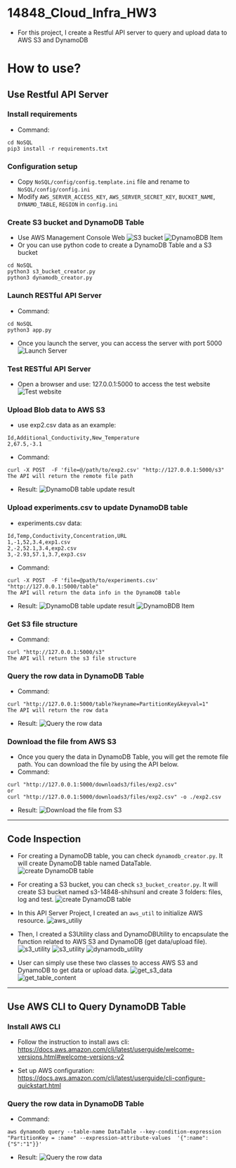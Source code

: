 # 14848_Cloud_Infra_HW3
- For this project, I create a Restful API server to query and upload data to AWS S3 and DynamoDB

# How to use?
## Use Restful API Server
### Install requirements
- Command:
```
cd NoSQL
pip3 install -r requirements.txt 
```

### Configuration setup
- Copy `NoSQL/config/config.template.ini` file and rename to `NoSQL/config/config.ini`
- Modify `AWS_SERVER_ACCESS_KEY`, `AWS_SERVER_SECRET_KEY`, `BUCKET_NAME`, `DYNAMO_TABLE`, `REGION` in `config.ini`

### Create S3 bucket and DynamoDB Table
- Use AWS Management Console Web
![S3 bucket](NoSQL/screenshot/s3_ui.png)
![DynamoBDB Item](NoSQL/screenshot/dynamodb_table_ui.png)
- Or you can use python code to create a DynamoDB Table and a S3 bucket
```
cd NoSQL
python3 s3_bucket_creator.py
python3 dynamodb_creator.py
```

### Launch RESTful API Server
- Command:
```
cd NoSQL
python3 app.py
```
- Once you launch the server, you can access the server with port 5000
![Launch Server](NoSQL/screenshot/launch_server.png)

### Test RESTful API Server
- Open a browser and use: 127.0.0.1:5000 to access the test website
![Test website](NoSQL/screenshot/test_website.png)

### Upload Blob data to AWS S3
- use exp2.csv data as an example:
```
Id,Additional_Conductivity,New_Temperature
2,67.5,-3.1
```
- Command:
```
curl -X POST  -F 'file=@/path/to/exp2.csv' "http://127.0.0.1:5000/s3"
The API will return the remote file path
```
- Result:
![DynamoDB table update result](NoSQL/screenshot/upload_s3.png)

### Upload experiments.csv to update DynamoDB table
- experiments.csv data:
```
Id,Temp,Conductivity,Concentration,URL
1,-1,52,3.4,exp1.csv
2,-2,52.1,3.4,exp2.csv
3,-2.93,57.1,3.7,exp3.csv
```
- Command:
```
curl -X POST  -F 'file=@path/to/experiments.csv' "http://127.0.0.1:5000/table"
The API will return the data info in the DynamoDB table
```
- Result:
![DynamoDB table update result](NoSQL/screenshot/dynamodb_table.png)
![DynamoBDB Item](NoSQL/screenshot/dynamodb_item_ui.png)

### Get S3 file structure
- Command:
```
curl "http://127.0.0.1:5000/s3"
The API will return the s3 file structure
```

### Query the row data in DynamoDB Table
- Command:
```
curl "http://127.0.0.1:5000/table?keyname=PartitionKey&keyval=1"
The API will return the row data
```
- Result:
![Query the row data](NoSQL/screenshot/dynamodb_query.png)

### Download the file from AWS S3
- Once you query the data in DynamoDB Table, you will get the remote file path. You can download the file by using the API below.
- Command:
```
curl "http://127.0.0.1:5000/downloads3/files/exp2.csv"
or
curl "http://127.0.0.1:5000/downloads3/files/exp2.csv" -o ./exp2.csv
```
- Result:
![Download the file from S3](NoSQL/screenshot/download_s3_file.png)

-------

## Code Inspection
- For creating a DynamoDB table, you can check `dynamodb_creator.py`. It will create DynamoDB table named DataTable.
![create DynamoDB table](NoSQL/screenshot/create_dynamodb_table.png)

- For creating a S3 bucket, you can check `s3_bucket_creator.py`. It will create S3 bucket named s3-14848-shihsunl and create 3 folders: files, log and test.
![create DynamoDB table](NoSQL/screenshot/s3_bucket_creator.png)

- In this API Server Project, I created an `aws_util` to initialize AWS resource.
![aws_utiliy](NoSQL/screenshot/aws_utiliy.png)

- Then, I created a S3Utility class and DynamoDBUtility to encapsulate the function related to AWS S3 and DynamoDB (get data/upload file).
![s3_utility](NoSQL/screenshot/s3_utility1.png)
![s3_utility](NoSQL/screenshot/s3_utility2.png)
![dynamodb_utility](NoSQL/screenshot/dynamodb_utility.png)

- User can simply use these two classes to access AWS S3 and DynamoDB to get data or upload data.
![get_s3_data](NoSQL/screenshot/get_s3_data.png)
![get_table_content](NoSQL/screenshot/get_table_content.png)

-------

## Use AWS CLI to Query DynamoDB Table
### Install AWS CLI
- Follow the instruction to install aws cli:
https://docs.aws.amazon.com/cli/latest/userguide/welcome-versions.html#welcome-versions-v2

- Set up AWS configuration:
https://docs.aws.amazon.com/cli/latest/userguide/cli-configure-quickstart.html

### Query the row data in DynamoDB Table
- Command:
```
aws dynamodb query --table-name DataTable --key-condition-expression "PartitionKey = :name" --expression-attribute-values  '{":name":{"S":"1"}}'
```

- Result:
![Query the row data](NoSQL/screenshot/aws_cli_query_dynamodb.png)

